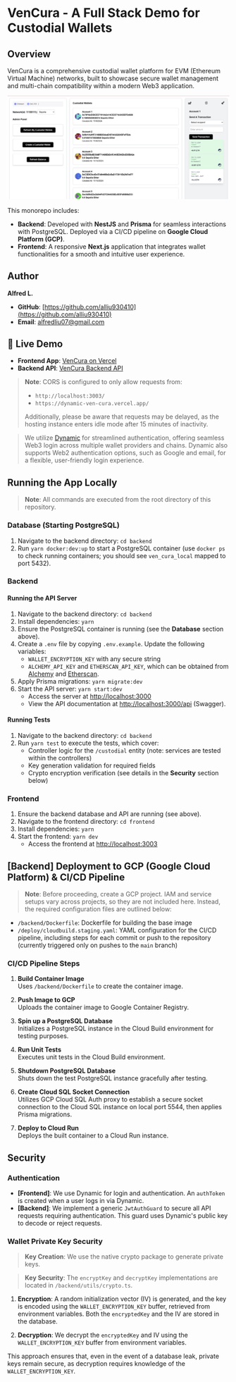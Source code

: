 # VenCura - A Full Stack Demo for Custodial Wallets

## Overview

VenCura is a comprehensive custodial wallet platform for EVM (Ethereum Virtual Machine) networks, built to showcase secure wallet management and multi-chain compatibility within a modern Web3 application.

![alt text](screenshot.png)

This monorepo includes:

- **Backend**: Developed with **NestJS** and **Prisma** for seamless interactions with PostgreSQL. Deployed via a CI/CD pipeline on **Google Cloud Platform (GCP)**.
- **Frontend**: A responsive **Next.js** application that integrates wallet functionalities for a smooth and intuitive user experience.

## Author

**Alfred L.**

- **GitHub**: [https://github.com/alliu930410](https://github.com/alliu930410)
- **Email**: [alfredliu07@gmail.com](mailto:alfredliu07@gmail.com)

## 🚀 Live Demo

- **Frontend App**: [VenCura on Vercel](https://dynamic-ven-cura.vercel.app/)
- **Backend API**: [VenCura Backend API](https://ven-cura-backend-162382446001.us-central1.run.app/api)

> **Note**: CORS is configured to only allow requests from:
>
> - `http://localhost:3003/`
> - `https://dynamic-ven-cura.vercel.app/`
>
> Additionally, please be aware that requests may be delayed, as the hosting instance enters idle mode after 15 minutes of inactivity.

> We utilize [Dynamic](https://www.dynamic.xyz/) for streamlined authentication, offering seamless Web3 login across multiple wallet providers and chains. Dynamic also supports Web2 authentication options, such as Google and email, for a flexible, user-friendly login experience.

## Running the App Locally

> **Note**: All commands are executed from the root directory of this repository.

### Database (Starting PostgreSQL)

1. Navigate to the backend directory: `cd backend`
2. Run `yarn docker:dev:up` to start a PostgreSQL container (use `docker ps` to check running containers; you should see `ven_cura_local` mapped to port 5432).

### Backend

#### Running the API Server

1. Navigate to the backend directory: `cd backend`
2. Install dependencies: `yarn`
3. Ensure the PostgreSQL container is running (see the **Database** section above).
4. Create a `.env` file by copying `.env.example`. Update the following variables:
   - `WALLET_ENCRYPTION_KEY` with any secure string
   - `ALCHEMY_API_KEY` and `ETHERSCAN_API_KEY`, which can be obtained from [Alchemy](https://www.alchemy.com/) and [Etherscan](https://etherscan.io/).
5. Apply Prisma migrations: `yarn migrate:dev`
6. Start the API server: `yarn start:dev`
   - Access the server at [http://localhost:3000](http://localhost:3000)
   - View the API documentation at [http://localhost:3000/api](http://localhost:3000/api) (Swagger).

#### Running Tests

1. Navigate to the backend directory: `cd backend`
2. Run `yarn test` to execute the tests, which cover:
   - Controller logic for the `/custodial` entity (note: services are tested within the controllers)
   - Key generation validation for required fields
   - Crypto encryption verification (see details in the **Security** section below)

### Frontend

1. Ensure the backend database and API are running (see above).
2. Navigate to the frontend directory: `cd frontend`
3. Install dependencies: `yarn`
4. Start the frontend: `yarn dev`
   - Access the frontend at [http://localhost:3003](http://localhost:3003)

## [Backend] Deployment to GCP (Google Cloud Platform) & CI/CD Pipeline

> **Note**: Before proceeding, create a GCP project. IAM and service setups vary across projects, so they are not included here. Instead, the required configuration files are outlined below:

- `/backend/Dockerfile`: Dockerfile for building the base image
- `/deploy/cloudbuild.staging.yaml`: YAML configuration for the CI/CD pipeline, including steps for each commit or push to the repository (currently triggered only on pushes to the `main` branch)

### CI/CD Pipeline Steps

1. **Build Container Image**  
   Uses `/backend/Dockerfile` to create the container image.

2. **Push Image to GCP**  
   Uploads the container image to Google Container Registry.

3. **Spin up a PostgreSQL Database**  
   Initializes a PostgreSQL instance in the Cloud Build environment for testing purposes.

4. **Run Unit Tests**  
   Executes unit tests in the Cloud Build environment.

5. **Shutdown PostgreSQL Database**  
   Shuts down the test PostgreSQL instance gracefully after testing.

6. **Create Cloud SQL Socket Connection**  
   Utilizes GCP Cloud SQL Auth proxy to establish a secure socket connection to the Cloud SQL instance on local port 5544, then applies Prisma migrations.

7. **Deploy to Cloud Run**  
   Deploys the built container to a Cloud Run instance.

## Security

### Authentication

- **[Frontend]**: We use Dynamic for login and authentication. An `authToken` is created when a user logs in via Dynamic.
- **[Backend]**: We implement a generic `JwtAuthGuard` to secure all API requests requiring authentication. This guard uses Dynamic's public key to decode or reject requests.

### Wallet Private Key Security

> **Key Creation**: We use the native crypto package to generate private keys.

> **Key Security**: The `encryptKey` and `decryptKey` implementations are located in `/backend/utils/crypto.ts`.

1. **Encryption**: A random initialization vector (IV) is generated, and the key is encoded using the `WALLET_ENCRYPTION_KEY` buffer, retrieved from environment variables. Both the `encryptedKey` and the IV are stored in the database.

2. **Decryption**: We decrypt the `encryptedKey` and IV using the `WALLET_ENCRYPTION_KEY` buffer from environment variables.

This approach ensures that, even in the event of a database leak, private keys remain secure, as decryption requires knowledge of the `WALLET_ENCRYPTION_KEY`.
